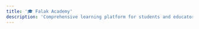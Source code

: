 ```yaml
---
title: '🎓 Falak Academy'
description: 'Comprehensive learning platform for students and educators worldwide.'
---
```

